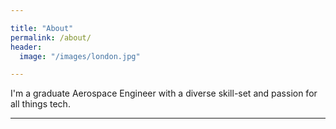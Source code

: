 ```yaml
---

title: "About"
permalink: /about/
header:
  image: "/images/london.jpg"

---
```


I'm a graduate Aerospace Engineer with a diverse skill-set and passion for all things tech.

---

